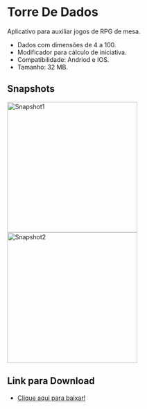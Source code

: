 # Torre De Dados

Aplicativo para auxiliar jogos de RPG de mesa.
* Dados com dimensões de 4 a 100.
* Modificador para cálculo de iniciativa.
* Compatibilidade: Andriod e IOS.
* Tamanho: 32 MB.

## Snapshots
<img src="https://i.ibb.co/3TKqfwh/snapshot2.jpg" alt="Snapshot1" width="300px" /> <img src="https://i.ibb.co/v4fB7Lc/snapshot1.jpg" alt="Snapshot2" width="300px" />

## Link para Download
* [Clique aqui para baixar!](https://github.com/cassianodess/Torre_de_Dados/releases/download/v1.0.1/torre-de-dados.apk)
